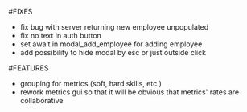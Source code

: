 #FIXES

- fix bug with server returning new employee unpopulated
- fix no text in auth button
- set await in modal_add_employee for adding employee
- add possibility to hide modal by esc or just outside click

#FEATURES

- grouping for metrics (soft, hard skills, etc.)
- rework metrics gui so that it will be obvious that metrics' rates are collaborative
